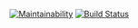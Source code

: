 [![Maintainability](https://api.codeclimate.com/v1/badges/73819d8753f1c9a83279/maintainability)](https://codeclimate.com/github/caviarman/project-lvl1-s360/maintainability)
[![Build Status](https://travis-ci.org/caviarman/project-lvl2-s349.svg?branch=master)](https://travis-ci.org/caviarman/project-lvl2-s349)

